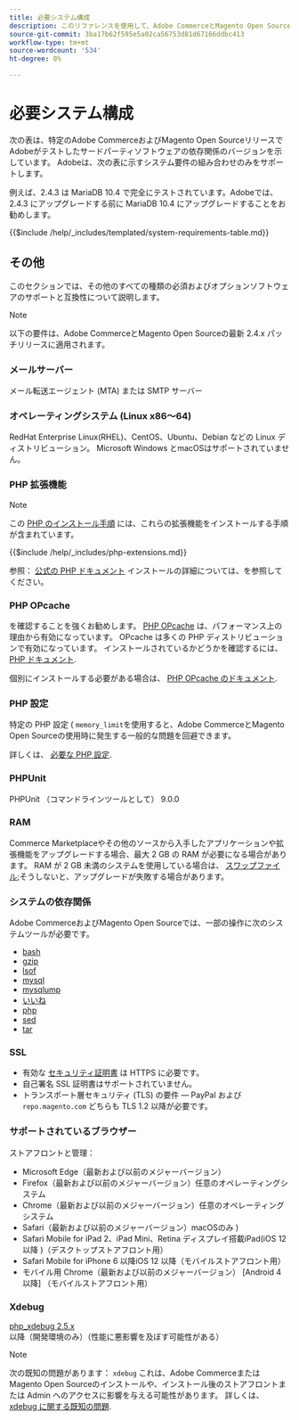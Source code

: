 ```yaml
---
title: 必要システム構成
description: このリファレンスを使用して、Adobe CommerceとMagento Open Sourceのリリースでテストされた、必要なソフトウェアの依存関係を特定します。
source-git-commit: 3ba17b62f595e5a02ca56753d81d67166ddbc413
workflow-type: tm+mt
source-wordcount: '534'
ht-degree: 0%

---
```



# 必要システム構成

次の表は、特定のAdobe CommerceおよびMagento Open SourceリリースでAdobeがテストしたサードパーティソフトウェアの依存関係のバージョンを示しています。 Adobeは、次の表に示すシステム要件の組み合わせのみをサポートします。

例えば、2.4.3 は MariaDB 10.4 で完全にテストされています。Adobeでは、2.4.3 にアップグレードする前に MariaDB 10.4 にアップグレードすることをお勧めします。

{{$include /help/_includes/templated/system-requirements-table.md}}

## その他

このセクションでは、その他のすべての種類の必須およびオプションソフトウェアのサポートと互換性について説明します。

>[!NOTE]
>
>以下の要件は、Adobe CommerceとMagento Open Sourceの最新 2.4.x パッチリリースに適用されます。

### メールサーバー

メール転送エージェント (MTA) または SMTP サーバー

### オペレーティングシステム (Linux x86～64)

RedHat Enterprise Linux(RHEL)、CentOS、Ubuntu、Debian などの Linux ディストリビューション。 Microsoft Windows とmacOSはサポートされていません。

### PHP 拡張機能

>[!NOTE]
>
>この [PHP のインストール手順](prerequisites/php-settings.md) には、これらの拡張機能をインストールする手順が含まれています。

{{$include /help/_includes/php-extensions.md}}

参照： [公式の PHP ドキュメント](https://php.net/manual/en/extensions.php) インストールの詳細については、を参照してください。

### PHP OPcache

を確認することを強くお勧めします。 [PHP OPcache](https://php.net/manual/en/intro.opcache.php) は、パフォーマンス上の理由から有効になっています。 OPcache は多くの PHP ディストリビューションで有効になっています。 インストールされているかどうかを確認するには、 [PHP ドキュメント](prerequisites/php-settings.md).

個別にインストールする必要がある場合は、 [PHP OPcache のドキュメント](https://php.net/manual/en/opcache.setup.php).

### PHP 設定

特定の PHP 設定 ( `memory_limit`を使用すると、Adobe CommerceとMagento Open Sourceの使用時に発生する一般的な問題を回避できます。

詳しくは、 [必要な PHP 設定](prerequisites/php-settings.md).

### PHPUnit

PHPUnit （コマンドラインツールとして） 9.0.0

### RAM

Commerce Marketplaceやその他のソースから入手したアプリケーションや拡張機能をアップグレードする場合、最大 2 GB の RAM が必要になる場合があります。 RAM が 2 GB 未満のシステムを使用している場合は、 [スワップファイル](https://support.magento.com/hc/en-us/articles/360032980432);そうしないと、アップグレードが失敗する場合があります。

### システムの依存関係

Adobe CommerceおよびMagento Open Sourceでは、一部の操作に次のシステムツールが必要です。

- [bash](https://www.gnu.org/software/bash/)
- [gzip](https://www.gzip.org/)
- [lsof](https://linux.die.net/man/8/lsof)
- [mysql](https://www.mysql.com/)
- [mysqlump](https://dev.mysql.com/doc/refman/8.0/en/mysqldump.html)
- [いいね](https://linux.die.net/man/1/nice)
- [php](https://www.php.net/)
- [sed](https://www.gnu.org/software/sed/manual/sed.html)
- [tar](https://linux.die.net/man/1/tar)

### SSL

- 有効な [セキュリティ証明書](https://glossary.magento.com/security-certificate) は HTTPS に必要です。
- 自己署名 SSL 証明書はサポートされていません。
- トランスポート層セキュリティ (TLS) の要件 — PayPal および `repo.magento.com` どちらも TLS 1.2 以降が必要です。

### サポートされているブラウザー

ストアフロントと管理：

- Microsoft Edge（最新および以前のメジャーバージョン）
- Firefox（最新および以前のメジャーバージョン）任意のオペレーティングシステム
- Chrome（最新および以前のメジャーバージョン）任意のオペレーティングシステム
- Safari（最新および以前のメジャーバージョン）macOSのみ )
- Safari Mobile for iPad 2、iPad Mini、Retina ディスプレイ搭載iPad(iOS 12 以降 )（デスクトップストアフロント用）
- Safari Mobile for iPhone 6 以降iOS 12 以降（モバイルストアフロント用）
- モバイル用 Chrome（最新および以前のメジャーバージョン） [Android 4 以降] （モバイルストアフロント用）

### Xdebug

[php_xdebug 2.5.x](https://xdebug.org/download) 以降（開発環境のみ）（性能に悪影響を及ぼす可能性がある）

>[!NOTE]
>
>次の既知の問題があります： `xdebug` これは、Adobe CommerceまたはMagento Open Sourceのインストールや、インストール後のストアフロントまたは Admin へのアクセスに影響を与える可能性があります。 詳しくは、 [xdebug に関する既知の問題](https://support.magento.com/hc/en-us/articles/360034242212).
